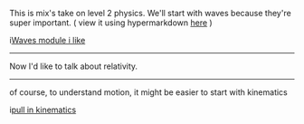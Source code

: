 This is mix's take on level 2 physics. We'll start with waves because they're super important.
( view it using hypermarkdown [here]() )

i[Waves module i like](https://github.com/mixmix/example-course/blob/master/Waves)

---

Now I'd like to talk about relativity. 

---

of course, to understand motion, it might be easier to start with kinematics

i[pull in kinematics](https://github.com/mixmix/example-course/blob/master/kinematics.md)
